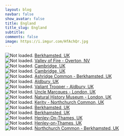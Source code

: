 ```yaml
---
layout: blog
navbar: false
show_avatar: false
title: England
title_slug: England
subtitle: 
comments: false
image: https://i.imgur.com/HfAchQr.jpg
---
```


<div class="img-container">
  <img src="https://i.imgur.com/JyLWxvr.jpg" alt="Not loaded." class="center-block">
  <a href="https://www.google.com/maps/search/?api=1&query=51.7600139,-0.5567500" target="_blank">
    <span class="img-caption-corner" style="display: inline;">Berkhamsted, UK</span>
  </a>  
</div> 


<div class="img-container">
  <img src="https://i.imgur.com/JyLWxvr.jpg" alt="Not loaded." class="center-block">
  <a href="https://www.google.com/maps/search/?api=1&query=51.7600139,-0.5567500" target="_blank">
    <span class="img-caption-corner" style="display: inline;">Valley of Fire - Overton, NV</span>
  </a>  
</div> 


<div class="img-container">
  <img src="https://i.imgur.com/n9EbtV6.jpg" alt="Not loaded." class="center-block">
  <a href="https://www.google.com/maps/search/?api=1&query=52.2067000,0.1138278" target="_blank">
    <span class="img-caption-corner" style="display: inline;">Cambridge, UK</span>
  </a>  
</div> 


<div class="img-container">
  <img src="https://i.imgur.com/nG1FptS.jpg" alt="Not loaded." class="center-block">
  <a href="https://www.google.com/maps/search/?api=1&query=52.2072667,0.1180139" target="_blank">
    <span class="img-caption-corner" style="display: inline;">Cambridge, UK</span>
  </a>  
</div> 


<div class="img-container">
  <img src="https://i.imgur.com/2uByBT1.jpg" alt="Not loaded." class="center-block">
  <a href="https://www.google.com/maps/search/?api=1&query=51.7964167,-0.5690028" target="_blank">
    <span class="img-caption-corner" style="display: inline;">Ashridge Common - Berkhamsted, UK</span>
  </a>  
</div> 


<div class="img-container">
  <img src="https://i.imgur.com/a16DxW6.jpg" alt="Not loaded." class="center-block">
  <a href="https://www.google.com/maps/search/?api=1&query=51.8022833,-0.6022417" target="_blank">
    <span class="img-caption-corner" style="display: inline;">Aldbury, UK</span>
  </a>  
</div> 


<div class="img-container">
  <img src="https://i.imgur.com/Dp9QZoU.jpg" alt="Not loaded." class="center-block">
  <a href="https://www.google.com/maps/search/?api=1&query=51.8002889,-0.6030167" target="_blank">
    <span class="img-caption-corner" style="display: inline;">Valiant Trooper - Aldbury, UK</span>
  </a>  
</div> 


<div class="img-container">
  <img src="https://i.imgur.com/WUrmM3n.jpg" alt="Not loaded." class="center-block">
  <a href="https://www.google.com/maps/search/?api=1&query=51.7726820,-0.5760487" target="_blank">
    <span class="img-caption-corner" style="display: inline;">Uncle Marcques - London, UK</span>
  </a>  
</div> 


<div class="img-container">
  <img src="https://i.imgur.com/TrlSQK8.jpg" alt="Not loaded." class="center-block">
  <a href="https://www.google.com/maps/search/?api=1&query=51.4969361,-0.1742361" target="_blank">
    <span class="img-caption-corner" style="display: inline;">Natural History Museum - London, UK</span>
  </a>  
</div> 


<div class="img-container">
  <img src="https://i.imgur.com/kJGeOfP.jpg" alt="Not loaded." class="center-block">
  <a href="https://www.google.com/maps/search/?api=1&query=51.7728056,-0.5761194" target="_blank">
    <span class="img-caption-corner" style="display: inline;">Kerity - Northchurch Common, UK</span>
  </a>  
</div> 


<div class="img-container">
  <img src="https://i.imgur.com/GqiQLim.jpg" alt="Not loaded." class="center-block">
  <a href="https://www.google.com/maps/search/?api=1&query=51.6594628,-0.8043940" target="_blank">
    <span class="img-caption-corner" style="display: inline;">Berkhamsted, UK</span>
  </a>  
</div> 


<div class="img-container">
  <img src="https://i.imgur.com/LC5OpvS.jpg" alt="Not loaded." class="center-block">
  <a href="https://www.google.com/maps/search/?api=1&query=51.6544064,-0.8001839" target="_blank">
    <span class="img-caption-corner" style="display: inline;">Berkhamsted, UK</span>
  </a>  
</div> 


<div class="img-container">
  <img src="https://i.imgur.com/HfAchQr.jpg" alt="Not loaded." class="center-block">
  <a href="https://www.google.com/maps/search/?api=1&query=51.6033087,-0.8810358" target="_blank">
    <span class="img-caption-corner" style="display: inline;">Henley-On-Thames, UK</span>
  </a>  
</div> 


<div class="img-container">
  <img src="https://i.imgur.com/GlHl3ca.jpg" alt="Not loaded." class="center-block">
  <a href="https://www.google.com/maps/search/?api=1&query=51.6136685,-0.8943337" target="_blank">
    <span class="img-caption-corner" style="display: inline;">Henley-on-Thames, UK</span>
  </a>  
</div> 


<div class="img-container">
  <img src="https://i.imgur.com/eEisDD2.jpg" alt="Not loaded." class="center-block">
  <a href="https://www.google.com/maps/search/?api=1&query=51.7725277,-0.5763269" target="_blank">
    <span class="img-caption-corner" style="display: inline;">Northchurch Common - Berkhamsted, UK</span>
  </a>  
</div> 

